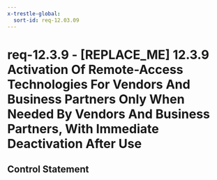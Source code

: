 ```yaml
---
x-trestle-global:
  sort-id: req-12.03.09
---
```


# req-12.3.9 - \[REPLACE_ME\] 12.3.9 Activation Of Remote-Access Technologies For Vendors And Business Partners Only When Needed By Vendors And Business Partners, With Immediate Deactivation After Use

## Control Statement

